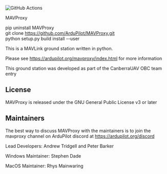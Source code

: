 ![GitHub Actions](https://github.com/ardupilot/MAVProxy/actions/workflows/windows_build.yml/badge.svg)

MAVProxy

pip uninstall MAVProxy  
git clone https://github.com/ArduPilot/MAVProxy.git  
python setup.py build install --user  


This is a MAVLink ground station written in python. 

Please see https://ardupilot.org/mavproxy/index.html for more information

This ground station was developed as part of the CanberraUAV OBC team
entry

License
-------

MAVProxy is released under the GNU General Public License v3 or later


Maintainers
-----------

The best way to discuss MAVProxy with the maintainers is to join the
mavproxy channel on ArduPilot discord at https://ardupilot.org/discord

Lead Developers: Andrew Tridgell and Peter Barker

Windows Maintainer: Stephen Dade

MacOS Maintainer: Rhys Mainwaring
